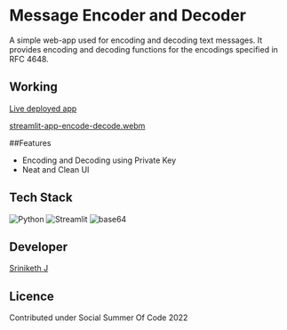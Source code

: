 # Message Encoder and Decoder

A simple web-app used for encoding and decoding text messages. It provides encoding and decoding functions for the encodings specified in RFC 4648.

## Working

[Live deployed app](https://google.com/)

[streamlit-app-encode-decode.webm](https://user-images.githubusercontent.com/81156510/183291295-e759eb45-0c1c-4d4e-9f5a-e2f3f95f8a72.webm)

##Features

- Encoding and Decoding using Private Key
- Neat and Clean UI

## Tech Stack
![Python](https://img.shields.io/badge/Python-3.9-yellowgreen)
![Streamlit](https://img.shields.io/badge/Streamlit-0.85.1-red)
![base64](https://img.shields.io/badge/-base64-lightgrey)

## Developer

[Sriniketh J](https://www.github.com/srini047)

## Licence
Contributed under Social Summer Of Code 2022